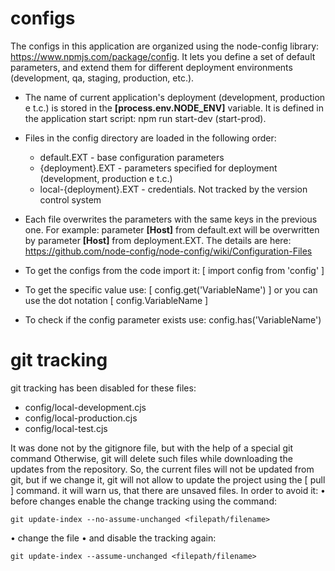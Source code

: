 # configs

The configs in this application are organized using the node-config library: https://www.npmjs.com/package/config. 
It lets you define a set of default parameters, and extend them for different deployment environments (development, qa, staging, production, etc.).

* The name of current application's deployment (development, production e t.c.) is stored in the __[process.env.NODE_ENV]__ variable. 
It is defined in the application start script: npm run start-dev (start-prod).


* Files in the config directory are loaded in the following order:
  * default.EXT             - base configuration parameters
  * {deployment}.EXT        - parameters specified for deployment (development, production e t.c.)
  * local-{deployment}.EXT  - credentials. Not tracked by the version control system


* Each file overwrites the parameters with the same keys in the previous one. 
For example: parameter __[Host]__ from default.ext will be overwritten by parameter __[Host]__ from deployment.EXT. 
The details are here: https://github.com/node-config/node-config/wiki/Configuration-Files


* To get the configs from the code import it: [ import config from 'config' ]
* To get the specific value use: [ config.get('VariableName') ] or you can use the dot notation [ config.VariableName ]
* To check if the config parameter exists use: config.has('VariableName') 


# git tracking

git tracking has been disabled for these files:
  * config/local-development.cjs
  * config/local-production.cjs
  * config/local-test.cjs

It was done not by the gitignore file, but with the help of a special git command
Otherwise, git will delete such files while downloading the updates from the repository.
So, the current files will not be updated from git, but if we change it, git will not allow to update the project using the [ pull ] command.
it will warn us, that there are unsaved files. In order to avoid it:
• before changes enable the change tracking using the command:

    git update-index --no-assume-unchanged <filepath/filename>

• change the file
• and disable the tracking again: 

    git update-index --assume-unchanged <filepath/filename>

